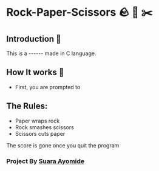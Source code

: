 # Rock-Paper-Scissors 🪨 🧻 ✂️

## Introduction :eyes: 
This is a ------ made in C language.

## How It works :rocket:

* First, you are prompted to 

## The Rules:

* Paper wraps rock
* Rock smashes scissors
* Scissors cuts paper



The score is gone once you quit the program

### Project By [Suara Ayomide](https://twitter.com/aysuarex)
